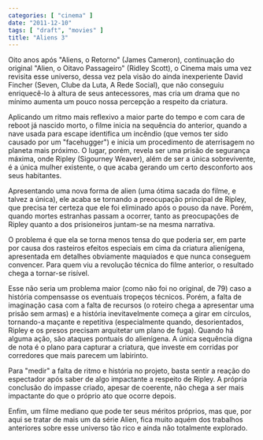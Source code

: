 ```yaml
---
categories: [ "cinema" ]
date: "2011-12-10"
tags: [ "draft", "movies" ]
title: "Aliens 3"
---
```

Oito anos após "Aliens, o Retorno" (James Cameron), continuação do original "Alien, o Oitavo Passageiro" (Ridley Scott), o Cinema mais uma vez revisita esse universo, dessa vez pela visão do ainda inexperiente David Fincher (Seven, Clube da Luta, A Rede Social), que não conseguiu enriquecê-lo à altura de seus antecessores, mas cria um drama que no mínimo aumenta um pouco nossa percepção a respeito da criatura.

Aplicando um ritmo mais reflexivo a maior parte do tempo e com cara de reboot já nascido morto, o filme inicia na sequência do anterior, quando a nave usada para escape identifica um incêndio (que vemos ter sido causado por um "facehugger") e inicia um procedimento de aterrisagem no planeta mais próximo. O lugar, porém, revela ser uma prisão de segurança máxima, onde Ripley (Sigourney Weaver), além de ser a única sobrevivente, é a única mulher existente, o que acaba gerando um certo desconforto aos seus habitantes.

Apresentando uma nova forma de alien (uma ótima sacada do filme, e talvez a única), ele acaba se tornando a preocupação principal de Ripley, que precisa ter certeza que ele foi eliminado após o pouso da nave. Porém, quando mortes estranhas passam a ocorrer, tanto as preocupações de Ripley quanto a dos prisioneiros juntam-se na mesma narrativa.

O problema é que ela se torna menos tensa do que poderia ser, em parte por causa dos rasteiros efeitos especiais em cima da criatura alienígena, apresentada em detalhes obviamente maquiados e que nunca conseguem convencer. Para quem viu a revolução técnica do filme anterior, o resultado chega a tornar-se risível.

Esse não seria um problema maior (como não foi no original, de 79) caso a história compensasse os eventuais tropeços técnicos. Porém, a falta de imaginação casa com a falta de recursos (o roteiro chega a apresentar uma prisão sem armas) e a história inevitavelmente começa a girar em círculos, tornando-a maçante e repetitiva (especialmente quando, desorientados, Ripley e os presos precisam arquitetar um plano de fuga). Quando há alguma ação, são ataques pontuais do alienígena. A única sequência digna de nota é o plano para capturar a criatura, que investe em corridas por corredores que mais parecem um labirinto. 

Para "medir" a falta de ritmo e história no projeto, basta sentir a reação do espectador após saber de algo impactante a respeito de Ripley. A própria conclusão do impasse criado, apesar de coerente, não chega a ser mais impactante do que o próprio ato que ocorre depois.

Enfim, um filme mediano que pode ter seus méritos próprios, mas que, por aqui se tratar de mais um da série Alien, fica muito aquém dos trabalhos anteriores sobre esse universo tão rico e ainda não totalmente explorado.

